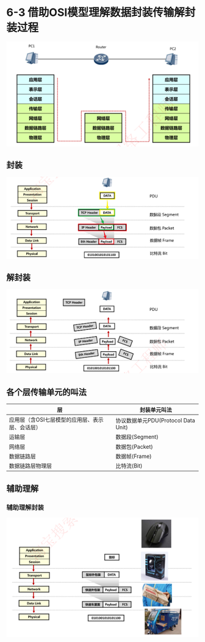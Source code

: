 # 6-3 借助OSI模型理解数据封装传输解封装过程

![image-20230304161912407](./assets/image-20230304161912407.png)

## 封装

![image-20230304162358868](./assets/image-20230304162358868.png)

## 解封装

![image-20230304162435617](./assets/image-20230304162435617.png)

## 各个层传输单元的叫法

| 层                                              | 封装单元叫法                        |
| ----------------------------------------------- | ----------------------------------- |
| 应用层（含OSI七层模型的应用层、表示层、会话层） | 协议数据单元PDU(Protocol Data Unit) |
| 运输层                                          | 数据段(Segment)                     |
| 网络层                                          | 数据包(Packet)                      |
| 数据链路层                                      | 数据帧(Frame)                       |
| 数据链路层物理层                                | 比特流(Bit)                         |

## 辅助理解

### 辅助理解封装

![image-20230304162517285](./assets/image-20230304162517285.png)